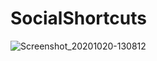 # SocialShortcuts
![Screenshot_20201020-130812](https://user-images.githubusercontent.com/59538986/96573223-7cbd1580-12d6-11eb-87a4-399db35860e3.png)
